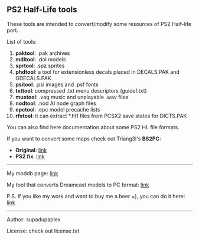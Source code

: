 PS2 Half-Life tools
-------------------

These tools are intended to convert/modify some resources of PS2 Half-life port.

List of tools:
1) **paktool**: .pak archives
2) **mdltool**: .dol models
3) **sprtool**: .spz sprites
4) **phdtool**: a tool for extensionless decals placed in DECALS.PAK and GDECALS.PAK
5) **psitool**: .psi images and .psf fonts
6) **txttool**: compressed .txt menu descriptors (guidef.txt)
7) **mustool**: .vag music and unplayable .wav files
8) **nodtool**: .nod AI node graph files
9) **epctool**: .epc model precache lists
10) **rfstool**: it can extract *.hl1 files from PCSX2 save states for DICTS.PAK

You can also find here documentation about some PS2 HL file formats.

If you want to convert some maps check out Triang3l's **BS2PC**: 
* **Original**: [link](https://github.com/Triang3l/BS2PC/releases)
* **PS2 fix**: [link](https://github.com/supadupaplex/BS2PC/releases)

---

My moddb page: [link](http://www.moddb.com/members/supadupaplex/mods)

My tool that converts Dreamcast models to PC format: [link](https://github.com/supadupaplex/PVR2MDL)

P.S. If you like my work and want to buy me a beer =),
you can do it here: [link](paypal.me/AlexeyLN)

---

Author: supadupaplex

License: check out license.txt
